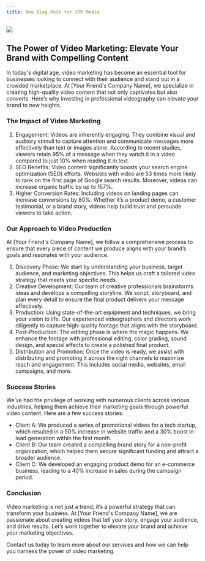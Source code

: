 ```yaml
---
title: New Blog Post for 3TR Media
---
```


![](/media/4k-gaming-phone-skyrim-elder-scrolls-k6270bn2amzdwl4y.jpg)

## The Power of Video Marketing: Elevate Your Brand with Compelling Content

In today's digital age, video marketing has become an essential tool for businesses looking to connect with their audience and stand out in a crowded marketplace. At \[Your Friend's Company Name], we specialize in creating high-quality video content that not only captivates but also converts. Here’s why investing in professional videography can elevate your brand to new heights.

### The Impact of Video Marketing

1. Engagement: Videos are inherently engaging. They combine visual and auditory stimuli to capture attention and communicate messages more effectively than text or images alone. According to recent studies, viewers retain 95% of a message when they watch it in a video compared to just 10% when reading it in text.
2. SEO Benefits: Video content significantly boosts your search engine optimization (SEO) efforts. Websites with video are 53 times more likely to rank on the first page of Google search results. Moreover, videos can increase organic traffic by up to 157%.
3. Higher Conversion Rates: Including videos on landing pages can increase conversions by 80%. Whether it’s a product demo, a customer testimonial, or a brand story, videos help build trust and persuade viewers to take action.

### Our Approach to Video Production

At \[Your Friend's Company Name], we follow a comprehensive process to ensure that every piece of content we produce aligns with your brand’s goals and resonates with your audience.

1. Discovery Phase: We start by understanding your business, target audience, and marketing objectives. This helps us craft a tailored video strategy that meets your specific needs.
2. Creative Development: Our team of creative professionals brainstorms ideas and develops a compelling storyline. We script, storyboard, and plan every detail to ensure the final product delivers your message effectively.
3. Production: Using state-of-the-art equipment and techniques, we bring your vision to life. Our experienced videographers and directors work diligently to capture high-quality footage that aligns with the storyboard.
4. Post-Production: The editing phase is where the magic happens. We enhance the footage with professional editing, color grading, sound design, and special effects to create a polished final product.
5. Distribution and Promotion: Once the video is ready, we assist with distributing and promoting it across the right channels to maximize reach and engagement. This includes social media, websites, email campaigns, and more.

### Success Stories

We’ve had the privilege of working with numerous clients across various industries, helping them achieve their marketing goals through powerful video content. Here are a few success stories:

* Client A: We produced a series of promotional videos for a tech startup, which resulted in a 50% increase in website traffic and a 30% boost in lead generation within the first month.
* Client B: Our team created a compelling brand story for a non-profit organization, which helped them secure significant funding and attract a broader audience.
* Client C: We developed an engaging product demo for an e-commerce business, leading to a 40% increase in sales during the campaign period.

### Conclusion

Video marketing is not just a trend; it’s a powerful strategy that can transform your business. At \[Your Friend's Company Name], we are passionate about creating videos that tell your story, engage your audience, and drive results. Let’s work together to elevate your brand and achieve your marketing objectives.

Contact us today to learn more about our services and how we can help you harness the power of video marketing.
